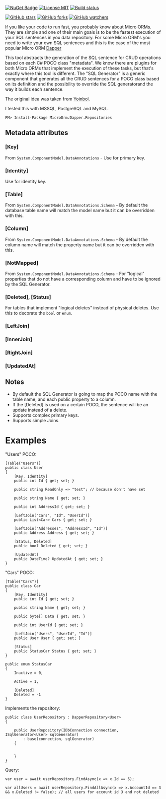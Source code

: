 [![NuGet Badge](https://buildstats.info/nuget/MicroOrm.Dapper.Repositories)](https://www.nuget.org/packages/MicroOrm.Dapper.Repositories/) [![License MIT](https://img.shields.io/badge/license-MIT-green.svg)](https://opensource.org/licenses/MIT) [![Build status](https://ci.appveyor.com/api/projects/status/5v68lbhwc9d4948g?svg=true)](https://ci.appveyor.com/project/phnx47/microorm-dapper-repositories)

[![GitHub stars](https://img.shields.io/github/stars/phnx47/MicroOrm.Dapper.Repositories.svg?style=social&label=Star)](https://github.com/phnx47/MicroOrm.Dapper.Repositories) [![GitHub forks](https://img.shields.io/github/forks/phnx47/MicroOrm.Dapper.Repositories.svg?style=social&label=Fork)](https://github.com/phnx47/MicroOrm.Dapper.Repositories) [![GitHub watchers](https://img.shields.io/github/watchers/phnx47/MicroOrm.Dapper.Repositories.svg?style=social&label=Watch)](https://github.com/phnx47/MicroOrm.Dapper.Repositories)


If you like your code to run fast, you probably know about Micro ORMs.
They are simple and one of their main goals is to be the fastest execution of your SQL sentences in you data repository.
For some Micro ORM's you need to write your own SQL sentences and this is the case of the most popular Micro ORM [Dapper](https://github.com/StackExchange/dapper-dot-net)

This tool abstracts the generation of the SQL sentence for CRUD operations based on each C# POCO class "metadata".
We know there are plugins for both Micro ORMs that implement the execution of these tasks, but that's exactly where this tool is different. The "SQL Generator" is a generic component
that generates all the CRUD sentences for a POCO class based on its definition and the possibility to override the SQL generatorand the way it builds each sentence.

The original idea was taken from [Yoinbol](https://github.com/Yoinbol/MicroOrm.Pocos.SqlGenerator).

I tested this with MSSQL, PostgreSQL and MySQL.

    PM> Install-Package MicroOrm.Dapper.Repositories


Metadata attributes
-------------------

###	[Key]
From `System.ComponentModel.DataAnnotations` - Use for primary key.

### [Identity]
Use for identity key.

###	[Table]
From `System.ComponentModel.DataAnnotations.Schema` - By default the database table name will match the model name but it can be overridden with this.

### [Column]
From `System.ComponentModel.DataAnnotations.Schema` - By default the column name will match the property name but it can be overridden with this.

### [NotMapped]
From `System.ComponentModel.DataAnnotations.Schema` - For "logical" properties that do not have a corresponding column and have to be ignored by the SQL Generator.

###	[Deleted], [Status]
For tables that implement "logical deletes" instead of physical deletes. Use this to decorate the `bool` or `enum`.

###	[LeftJoin]

###	[InnerJoin]

###	[RightJoin]

###	[UpdatedAt]

Notes
----------

*  By default the SQL Generator is going to map the POCO name with the table name, and each public property to a column.
*  If the [Deleted] is used on a certain POCO, the sentence will be an update instead of a delete.
*  Supports complex primary keys.
*  Supports simple Joins.

Examples
=============

"Users" POCO:

    [Table("Users")]
    public class User
    {
        [Key, Identity]
        public int Id { get; set; }

        public string ReadOnly => "test"; // because don't have set

        public string Name { get; set; }

        public int AddressId { get; set; }

        [LeftJoin("Cars", "Id", "UserId")]
        public List<Car> Cars { get; set; }

        [LeftJoin("Addresses", "AddressId", "Id")]
        public Address Address { get; set; }

        [Status, Deleted]
        public bool Deleted { get; set; }

        [UpdatedAt]
        public DateTime? UpdatedAt { get; set; }
    }

"Cars" POCO:

    [Table("Cars")]
    public class Car
    {
        [Key, Identity]
        public int Id { get; set; }

        public string Name { get; set; }

        public byte[] Data { get; set; }

        public int UserId { get; set; }

        [LeftJoin("Users", "UserId", "Id")]
        public User User { get; set; }

        [Status]
        public StatusCar Status { get; set; }
    }

    public enum StatusCar
    {
        Inactive = 0,

        Active = 1,

        [Deleted]
        Deleted = -1
    }
    
Implements the repository:

    public class UserRepository : DapperRepository<User>
    {

        public UserRepository(IDbConnection connection, ISqlGenerator<User> sqlGenerator)
            : base(connection, sqlGenerator)
        {


        }
    }

Query:

    var user = await userRepository.FindAsync(x => x.Id == 5);
    
    var allUsers = await userRepository.FindAllAsync(x => x.AccountId == 3 && x.Deleted != false); // all users for account id 3 and not deleted
